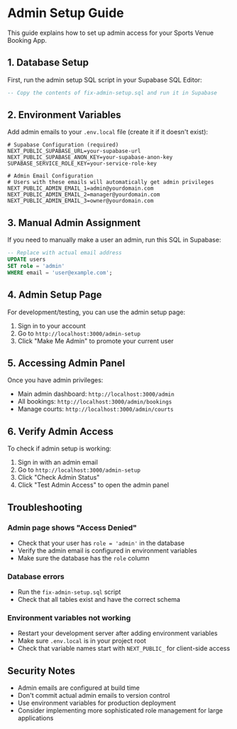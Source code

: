 # Admin Setup Guide

This guide explains how to set up admin access for your Sports Venue Booking App.

## 1. Database Setup

First, run the admin setup SQL script in your Supabase SQL Editor:

```sql
-- Copy the contents of fix-admin-setup.sql and run it in Supabase
```

## 2. Environment Variables

Add admin emails to your `.env.local` file (create it if it doesn't exist):

```env
# Supabase Configuration (required)
NEXT_PUBLIC_SUPABASE_URL=your-supabase-url
NEXT_PUBLIC_SUPABASE_ANON_KEY=your-supabase-anon-key
SUPABASE_SERVICE_ROLE_KEY=your-service-role-key

# Admin Email Configuration
# Users with these emails will automatically get admin privileges
NEXT_PUBLIC_ADMIN_EMAIL_1=admin@yourdomain.com
NEXT_PUBLIC_ADMIN_EMAIL_2=manager@yourdomain.com
NEXT_PUBLIC_ADMIN_EMAIL_3=owner@yourdomain.com
```

## 3. Manual Admin Assignment

If you need to manually make a user an admin, run this SQL in Supabase:

```sql
-- Replace with actual email address
UPDATE users 
SET role = 'admin' 
WHERE email = 'user@example.com';
```

## 4. Admin Setup Page

For development/testing, you can use the admin setup page:

1. Sign in to your account
2. Go to `http://localhost:3000/admin-setup`
3. Click "Make Me Admin" to promote your current user

## 5. Accessing Admin Panel

Once you have admin privileges:

- Main admin dashboard: `http://localhost:3000/admin`
- All bookings: `http://localhost:3000/admin/bookings`
- Manage courts: `http://localhost:3000/admin/courts`

## 6. Verify Admin Access

To check if admin setup is working:

1. Sign in with an admin email
2. Go to `http://localhost:3000/admin-setup`
3. Click "Check Admin Status"
4. Click "Test Admin Access" to open the admin panel

## Troubleshooting

### Admin page shows "Access Denied"
- Check that your user has `role = 'admin'` in the database
- Verify the admin email is configured in environment variables
- Make sure the database has the `role` column

### Database errors
- Run the `fix-admin-setup.sql` script
- Check that all tables exist and have the correct schema

### Environment variables not working
- Restart your development server after adding environment variables
- Make sure `.env.local` is in your project root
- Check that variable names start with `NEXT_PUBLIC_` for client-side access

## Security Notes

- Admin emails are configured at build time
- Don't commit actual admin emails to version control
- Use environment variables for production deployment
- Consider implementing more sophisticated role management for large applications

